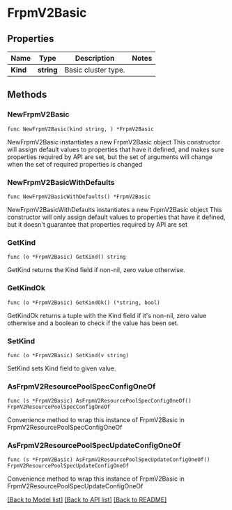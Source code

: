 # FrpmV2Basic

## Properties

Name | Type | Description | Notes
------------ | ------------- | ------------- | -------------
**Kind** | **string** | Basic cluster type.  | 

## Methods

### NewFrpmV2Basic

`func NewFrpmV2Basic(kind string, ) *FrpmV2Basic`

NewFrpmV2Basic instantiates a new FrpmV2Basic object
This constructor will assign default values to properties that have it defined,
and makes sure properties required by API are set, but the set of arguments
will change when the set of required properties is changed

### NewFrpmV2BasicWithDefaults

`func NewFrpmV2BasicWithDefaults() *FrpmV2Basic`

NewFrpmV2BasicWithDefaults instantiates a new FrpmV2Basic object
This constructor will only assign default values to properties that have it defined,
but it doesn't guarantee that properties required by API are set

### GetKind

`func (o *FrpmV2Basic) GetKind() string`

GetKind returns the Kind field if non-nil, zero value otherwise.

### GetKindOk

`func (o *FrpmV2Basic) GetKindOk() (*string, bool)`

GetKindOk returns a tuple with the Kind field if it's non-nil, zero value otherwise
and a boolean to check if the value has been set.

### SetKind

`func (o *FrpmV2Basic) SetKind(v string)`

SetKind sets Kind field to given value.



### AsFrpmV2ResourcePoolSpecConfigOneOf

`func (s *FrpmV2Basic) AsFrpmV2ResourcePoolSpecConfigOneOf() FrpmV2ResourcePoolSpecConfigOneOf`

Convenience method to wrap this instance of FrpmV2Basic in FrpmV2ResourcePoolSpecConfigOneOf

### AsFrpmV2ResourcePoolSpecUpdateConfigOneOf

`func (s *FrpmV2Basic) AsFrpmV2ResourcePoolSpecUpdateConfigOneOf() FrpmV2ResourcePoolSpecUpdateConfigOneOf`

Convenience method to wrap this instance of FrpmV2Basic in FrpmV2ResourcePoolSpecUpdateConfigOneOf

[[Back to Model list]](../README.md#documentation-for-models) [[Back to API list]](../README.md#documentation-for-api-endpoints) [[Back to README]](../README.md)


